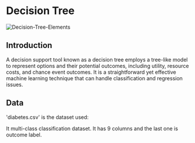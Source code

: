 # Decision Tree

![Decision-Tree-Elements](https://user-images.githubusercontent.com/108134942/227072352-de412027-e5cc-46a7-9a46-4350963b9a94.png)
## Introduction

A decision support tool known as a decision tree employs a tree-like model to represent options and their potential outcomes, including utility, resource costs, and chance event outcomes. It is a straightforward yet effective machine learning technique that can handle classification and regression issues.

## Data

'diabetes.csv' is the dataset used:

It multi-class classification dataset. It has 9 columns and the last one is outcome label.


